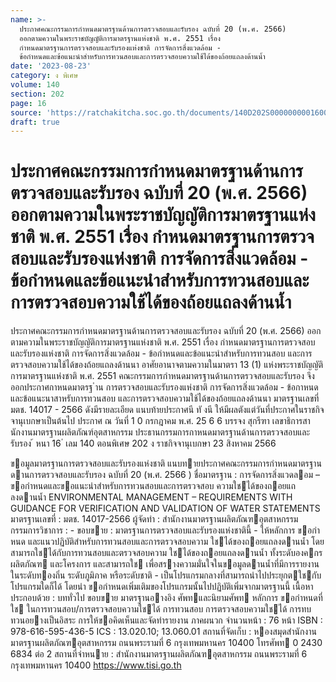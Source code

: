 ```yaml
---
name: >-
  ประกาศคณะกรรมการกำหนดมาตรฐานด้านการตรวจสอบและรับรอง ฉบับที่ 20 (พ.ศ. 2566)
  ออกตามความในพระราชบัญญัติการมาตรฐานแห่งชาติ พ.ศ. 2551 เรื่อง 
  กำหนดมาตรฐานการตรวจสอบและรับรองแห่งชาติ การจัดการสิ่งแวดล้อม -
  ข้อกำหนดและข้อแนะนำสำหรับการทวนสอบและการตรวจสอบความใช้ได้ของถ้อยแถลงด้านน้ำ
date: '2023-08-23'
category: ง พิเศษ
volume: 140
section: 202
page: 16
source: 'https://ratchakitcha.soc.go.th/documents/140D202S0000000001600.pdf'
draft: true
---
```


# ประกาศคณะกรรมการกำหนดมาตรฐานด้านการตรวจสอบและรับรอง ฉบับที่ 20 (พ.ศ. 2566) ออกตามความในพระราชบัญญัติการมาตรฐานแห่งชาติ พ.ศ. 2551 เรื่อง  กำหนดมาตรฐานการตรวจสอบและรับรองแห่งชาติ การจัดการสิ่งแวดล้อม - ข้อกำหนดและข้อแนะนำสำหรับการทวนสอบและการตรวจสอบความใช้ได้ของถ้อยแถลงด้านน้ำ

ประกาศคณะกรรมการกำหนดมาตรฐานด้านการตรวจสอบและรับรอง ฉบับที่ 20 (พ.ศ. 2566) ออกตามความในพระราชบัญญัติการมาตรฐานแห่งชาติ พ.ศ. 2551 เรื่อง กำหนดมาตรฐานการตรวจสอบและรับรองแห่งชาติ การจัดการสิ่งแวดล้อม - ข้อกำหนดและข้อแนะนำสำหรับการทวนสอบ และการตรวจสอบความใช้ได้ของถ้อยแถลงด้านนา อาศัยอานาจตามความในมาตรา 13 (1) แห่งพระราชบัญญัติการมาตรฐานแห่งชาติ พ.ศ. 2551 คณะกรรมการกำหนดมาตรฐานด้านการตรวจสอบและรับรอง จึงออกประกาศกาหนดมาตรฐ ำน การตรวจสอบและรับรองแห่งชาติ การจัดการสิ่งแวดล้อม - ข้อกาหนดและข้อแนะนาสาหรับการทวนสอบ และการตรวจสอบความใช้ได้ของถ้อยแถลงด้านนา มาตรฐานเลขที่ มตช. 14017 - 2566 ดังมีรายละเอียด แนบท้ายประกาศนี ทั งนี ให้มีผลตังแต่วันที่ประกาศในราชกิจจานุเบกษาเป็นต้นไป ประกาศ ณ วันที่ 1 0 กรกฎาคม พ.ศ. 25 6 6 บรรจง สุกรีฑา เลขาธิการสานักงานมาตรฐานผลิตภัณฑ์อุตสาหกรรม ประธานกรรมการกาหนดมาตรฐานด้านการตรวจสอบและรับรอง ้ หนา 16 ่ เลม 140 ตอนพิเศษ 202 ง ราชกิจจานุเบกษา 23 สิงหาคม 2566

ขอมูลมาตรฐานการตรวจสอบและรับรองแห่งชาติ แนบทายประกาศคณะกรรมการกําหนดมาตรฐานดานการตรวจสอบและรับรอง ฉบับที่ 20 (พ.ศ. 2566 ) ชื่อมาตรฐาน : การจัดการสิ่งแวดลอม – ขอกําหนดและขอแนะนําสําหรับการทวนสอบและการตรวจสอบ ความใชได้ของถอยแถลงดานนํ้า ENVIRONMENTAL MANAGEMENT – REQUIREMENTS WITH GUIDANCE FOR VERIFICATION AND VALIDATION OF WATER STATEMENTS มาตรฐานเลขที่ : มตช. 14017-2566 ผู้จัดทํา : สํานักงานมาตรฐานผลิตภัณฑอุตสาหกรรม กรรมการวิชาการ : - ขอบขาย : มาตรฐานการตรวจสอบและรับรองแห่งชาตินี้ - ให้หลักการ ขอกําหนด และแนวปฏิบัติสําหรับการทวนสอบและการตรวจสอบความ ใชได้ของถอยแถลงดานนํ้า โดยสามารถใชได้กับการทวนสอบและตรวจสอบความ ใชได้ของถอยแถลงดานนํ้า ทั้งระดับองคกร ผลิตภัณฑ และโครงการ และสามารถใช เพื่อสรางความมั่นใจในขอมูลดานนํ้าที่มีการรายงานในระดับทองถิ่น ระดับภูมิภาค หรือระดับชาติ - เป็นโปรแกรมกลางที่สามารถนําไปประยุกตใชกับโปรแกรมใดก็ได้ โดยนํา ขอกําหนดเพิ่มเติมของโปรแกรมนั้นไปปฏิบัติเพิ่มจากมาตรฐานนี้ เนื้อหาประกอบด้วย : บททั่วไป ขอบขาย มาตรฐานอางอิง ศัพทและนิยามศัพท หลักการ ขอกําหนดที่ใช ในการทวนสอบ/การตรวจสอบความใชได้ การทวนสอบ การตรวจสอบความใชได้ การทบทวนอยางเป็นอิสระ การให้ขอคิดเห็นและจัดทํารายงาน ภาคผนวก จํานวนหน้า : 76 หน้า ISBN : 978-616-595-436-5 ICS : 13.020.10; 13.060.01 สถานที่จัดเก็บ : หองสมุดสํานักงานมาตรฐานผลิตภัณฑอุตสาหกรรม ถนนพระรามที่ 6 กรุงเทพมหานคร 10400 โทรศัพท 0 2430 6834 ต่อ 2 สถานที่จําหนาย : สํานักงานมาตรฐานผลิตภัณฑอุตสาหกรรม ถนนพระรามที่ 6 กรุงเทพมหานคร 10400 https://www.tisi.go.th

